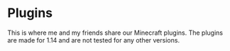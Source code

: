 # Plugins
This is where me and my friends share our Minecraft plugins.
The plugins are made for 1.14 and are not tested for any other versions.
